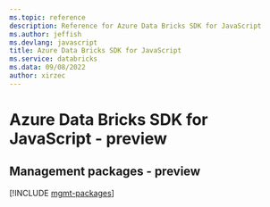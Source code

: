 ```yaml
---
ms.topic: reference
description: Reference for Azure Data Bricks SDK for JavaScript
ms.author: jeffish
ms.devlang: javascript
title: Azure Data Bricks SDK for JavaScript
ms.service: databricks
ms.data: 09/08/2022
author: xirzec
---
```

# Azure Data Bricks SDK for JavaScript - preview

## Management packages - preview
[!INCLUDE [mgmt-packages](data-bricks-mgmt-index.md)]